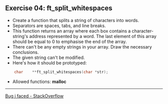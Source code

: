 ## Exercise 04: ft_split_whitespaces
- Create a function that splits a string of characters into words.
- Separators are spaces, tabs, and line breaks.
- This function returns an array where each box contains a character-string's address represented by a word. The last element of this array should be equal to 0 to emphasise the end of the array.
- There can't be any empty strings in your array. Draw the necessary conclusions.
- The given string can't be modified.
- Here's how it should be prototyped:
```C
	char	**ft_split_whitespaces(char *str);
```
- Allowed functions: __malloc__

----
[Bug i faced - StackOverflow](https://stackoverflow.com/questions/67576126/printing-array-of-strings-produces-bad-output/)
